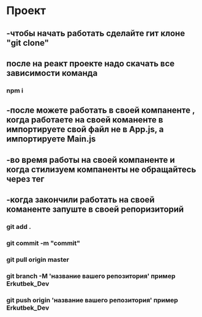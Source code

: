 # Проект

## -чтобы начать работать сделайте гит клоне "git clone"

## после на реакт проекте надо скачать все зависимости команда 
### npm i 


## -после можете работать в своей компаненте , когда  работаете на своей команенте в импортируете свой файл не в App.js, а импортируете Main.js

## -во время работы на своей компаненте и когда стилизуем компаненты  не обращайтесь через тег 


## -когда закончили работать на своей команенте запуште в своей репоризиторий
### git add .
### git commit -m "commit"
### git pull origin master
### git branch -M 'название вашего репозитория' пример Erkutbek_Dev
### git push origin 'название вашего репозитория' пример Erkutbek_Dev

